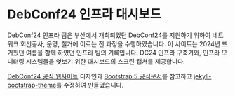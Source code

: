 # DebConf24 인프라 대시보드

DebConf24 인프라 팀은 부산에서 개최되었던 DebConf24를 지원하기 위하여 네트워크 회선공사, 운영, 철거에 이르는 전 과정을 수행하였습니다. 이 사이트는 2024년 뜨거웠던 여름을 함께 하였던 인프라 팀의 기록입니다. DC24 인프라 구축기와, 인프라 모니터링 시스템들을 엿보기 위한 대시보드의 스크린 캡쳐를 제공합니다.

[DebConf24 공식 웹사이트](http://debconf24.debconf.org) 디자인과 [Bootstrap 5 공식문서](https://getbootstrap.com/docs/5.0)를 참고하고 [jekyll-bootstrap-theme](https://github.com/jonaharagon/jekyll-bootstrap-theme)를 수정하여 만들었습니다.

